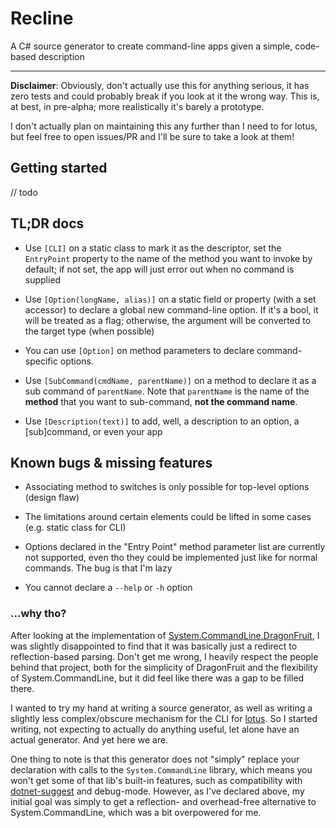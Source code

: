 # Recline

A C# source generator to create command-line apps given a simple, code-based description

---

**Disclaimer**: Obviously, don't actually use this for anything serious, it has zero tests and could probably break if you look at it the wrong way. This is, at best, in pre-alpha; more realistically it's barely a prototype.

I don't actually plan on maintaining this any further than I need to for lotus, but feel free to open issues/PR and I'll be sure to take a look at them!

## Getting started

// todo

## TL;DR docs

- Use `[CLI]` on a static class to mark it as the descriptor, set the `EntryPoint` property to the name of the method you want to invoke by default; if not set, the app will just error out when no command is supplied

- Use `[Option(longName, alias)]` on a static field or property (with a set accessor) to declare a global new command-line option. If it's a bool, it will be treated as a flag; otherwise, the argument will be converted to the target type (when possible)

- You can use `[Option]` on method parameters to declare command-specific options.

- Use `[SubCommand(cmdName, parentName)]` on a method to declare it as a sub command of `parentName`. Note that `parentName` is the name of the **method** that you want to sub-command, **not the command name**.

- Use `[Description(text)]` to add, well, a description to an option, a [sub]command, or even your app

## Known bugs & missing features

- Associating method to switches is only possible for top-level options (design flaw)

- The limitations around certain elements could be lifted in some cases (e.g. static class for CLI)

- Options declared in the "Entry Point" method parameter list are currently not supported, even tho they could be implemented just like for normal commands. The bug is that I'm lazy

- You cannot declare a `--help` or `-h` option

### ...why tho?

After looking at the implementation of [System.CommandLine.DragonFruit](https://github.com/dotnet/command-line-api/blob/main/docs/DragonFruit-overview.md), I was slightly disappointed to find that it was basically just a redirect to reflection-based parsing. Don't get me wrong, I heavily respect the people behind that project, both for the simplicity of DragonFruit and the flexibility of System.CommandLine, but it did feel like there was a gap to be filled there.

I wanted to try my hand at writing a source generator, as well as writing a slightly less complex/obscure mechanism for the CLI for [lotus](https://github.com/Blokyk/Lotus). So I started writing, not expecting to actually do anything useful, let alone have an actual generator. And yet here we are.

One thing to note is that this generator does not "simply" replace your declaration with calls to the `System.CommandLine` library, which means you won't get some of that lib's built-in features, such as compatibility with [dotnet-suggest](https://github.com/dotnet/command-line-api/blob/main/docs/dotnet-suggest.md) and debug-mode. However, as I've declared above, my initial goal was simply to get a reflection- and overhead-free alternative to System.CommandLine, which was a bit overpowered for me.
